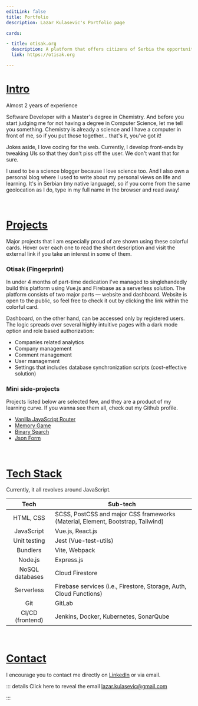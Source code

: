 ```yaml
---
editLink: false
title: Portfolio
description: Lazar Kulasevic's Portfolio page

cards:

- title: otisak.org
  description: A platform that offers citizens of Serbia the opportunity to check how safe and protected their personal data is, which they leave and trust to a state body or a privately owned company.
  link: https://otisak.org

---
```

<script setup>
import GridCards from '../components/GridCards.vue'
</script>

# [Intro](/portfolio/#intro)

Almost 2 years of experience

Software Developer with a Master's degree in Chemistry. And before you start judging me for not having a degree in Computer Science, let me tell you something. Chemistry is already a science and I have a computer in front of me, so if you put those together... that's it, you've got it!

Jokes aside, I love coding for the web. Currently, I develop front-ends by tweaking UIs so that they don't piss off the user. We don't want that for sure.

I used to be a science blogger because I love science too. And I also own a personal blog where I used to write about my personal views on life and learning. It's in Serbian (my native language), so if you come from the same geolocation as I do, type in my full name in the browser and read away!

<br/>

# [Projects](/portfolio/#projects)

Major projects that I am especially proud of are shown using these colorful cards. Hover over each one to read the short description and visit the external link if you take an interest in some of them.

<GridCards :height="180"></GridCards>

### Otisak (Fingerprint)

In under 4 months of part-time dedication I've managed to singlehandedly build this platform using Vue.js and Firebase as a serverless solution. The platform consists of two major parts — website and dashboard. Website is open to the public, so feel free to check it out by clicking the link within the colorful card.

Dashboard, on the other hand, can be accessed only by registered users. The logic spreads over several highly intuitive pages with a dark mode option and role based authorization: 

- Companies related analytics
- Company management
- Comment management
- User management
- Settings that includes database synchronization scripts (cost-effective solution)

### Mini side-projects

Projects listed below are selected few, and they are a product of my learning curve. If you wanna see them all, check out my Github profile.

- [Vanilla JavaScript Router](https://javascript-router.herokuapp.com/)
- [Memory Game](http://lazarkulasevic.github.io/memory-game/)
- [Binary Search](http://lazarkulasevic.github.io/binary-search/)
- [Json Form](https://lazarkulasevic.github.io/json-form)

<br/>

# [Tech Stack](/portfolio/#tech-stack)

Currently, it all revolves around JavaScript.

|        Tech        | Sub-tech                                                                        |
|:------------------:|---------------------------------------------------------------------------------|
|     HTML, CSS      | SCSS, PostCSS and major CSS frameworks (Material, Element, Bootstrap, Tailwind) |
|     JavaScript     | Vue.js, React.js                                                                |
|    Unit testing    | Jest (Vue-test-utils)                                                           |
|      Bundlers      | Vite, Webpack                                                                   |
|      Node.js       | Express.js                                                                      |
|  NoSQL databases   | Cloud Firestore                                                                 |
|     Serverless     | Firebase services (i.e., Firestore, Storage, Auth, Cloud Functions)             |
|        Git         | GitLab                                                                          |
|  CI/CD (frontend)  | Jenkins, Docker, Kubernetes, SonarQube                                          |

<br/>

# [Contact](/portfolio/#contact)

I encourage you to contact me directly on [LinkedIn](https://www.linkedin.com/in/lazarkulasevic/) or via email.

::: details Click here to reveal the email
lazar.kulasevic@gmail.com

:::
